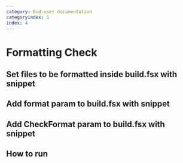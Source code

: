 ```yaml
---
category: End-user documentation
categoryindex: 1
index: 4
---
```

# Formatting Check
## Set files to be formatted inside build.fsx with snippet
## Add format param to build.fsx with snippet
## Add CheckFormat param to build.fsx with snippet
## How to run
